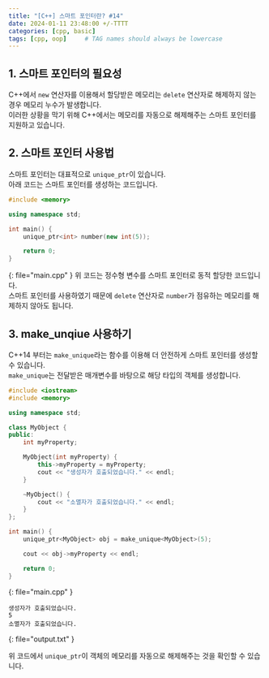 ```yaml
---
title: "[C++] 스마트 포인터란? #14"
date: 2024-01-11 23:48:00 +/-TTTT
categories: [cpp, basic]
tags: [cpp, oop]     # TAG names should always be lowercase
---
```


## 1. 스마트 포인터의 필요성
C++에서 `new` 연산자를 이용해서 할당받은 메모리는 `delete` 연산자로 해제하지 않는 경우 메모리 누수가 발생합니다.<br>
이러한 상황을 막기 위해 C++에서는 메모리를 자동으로 해제해주는 스마트 포인터를 지원하고 있습니다.

## 2. 스마트 포인터 사용법
스마트 포인터는 대표적으로 `unique_ptr`이 있습니다.<br>
아래 코드는 스마트 포인터를 생성하는 코드입니다.

```cpp
#include <memory>

using namespace std;

int main() {
    unique_ptr<int> number(new int(5));

    return 0;
}
```
{: file="main.cpp" }
위 코드는 정수형 변수를 스마트 포인터로 동적 할당한 코드입니다.<br>
스마트 포인터를 사용하였기 때문에 `delete` 연산자로 `number`가 점유하는 메모리를 해제하지 않아도 됩니다.

## 3. make_unqiue 사용하기
C++14 부터는 `make_unique`라는 함수를 이용해 더 안전하게 스마트 포인터를 생성할 수 있습니다.<br>
`make_unique`는 전달받은 매개변수를 바탕으로 해당 타입의 객체를 생성합니다.

```cpp
#include <iostream>
#include <memory>

using namespace std;

class MyObject {
public:
    int myProperty;

    MyObject(int myProperty) {
        this->myProperty = myProperty;
        cout << "생성자가 호출되었습니다." << endl;
    }

    ~MyObject() {
        cout << "소멸자가 호출되었습니다." << endl;
    }
};

int main() {
    unique_ptr<MyObject> obj = make_unique<MyObject>(5);

    cout << obj->myProperty << endl;

    return 0;
}
```
{: file="main.cpp" }
```
생성자가 호출되었습니다.
5
소멸자가 호출되었습니다.
```
{: file="output.txt" }

위 코드에서 `unique_ptr`이 객체의 메모리를 자동으로 해제해주는 것을 확인할 수 있습니다.